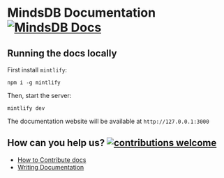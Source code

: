 # MindsDB Documentation    <a href="https://docs.mindsdb.com?utm_medium=community&utm_source=github&utm_campaign=mindsdb%20repo"><img src="https://img.shields.io/website?url=https%3A%2F%2Fwww.mindsdb.com%2F" alt="MindsDB Docs"></a>	

## Running the docs locally

First install `mintlify`:

```
npm i -g mintlify
```
Then, start the server:

```
mintlify dev
```

The documentation website will be available at `http://127.0.0.1:3000`



## How can you help us? [![contributions welcome](https://img.shields.io/badge/contributions-welcome-brightgreen.svg?style=flat)](https://github.com/mindsdb/mindsdb-docs/issues)

* [How to Contribute docs](https://docs.mindsdb.com/contribute)
* [Writing Documentation](https://docs.mindsdb.com/contribute/docs)
